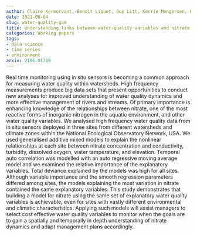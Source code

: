 ```yaml
---
author: Claire Kermorvant, Benoit Liquet, Guy Litt, Kerrie Mengersen, Erin E Peterson, Rob J Hyndman, Jeremy B Jones Jr, Catherine Leigh
date: 2021-06-04
slug: water-quality-gam
title: Understanding links between water-quality variables and nitrate concentration in freshwater streams using high-frequency sensor data
categories: Working papers
tags:
- data science
- time series
- environment
arxiv: 2106.01719
---
```


Real time monitoring using in situ sensors is becoming a common approach for measuring water quality within watersheds. High frequency measurements produce big data sets that present opportunities to conduct new analyses for improved understanding of water quality dynamics and more effective management of rivers and streams. Of primary importance is enhancing knowledge of the relationships between nitrate, one of the most reactive forms of inorganic nitrogen in the aquatic environment, and other water quality variables. We analysed high frequency water quality data from in situ sensors deployed in three sites from different watersheds and climate zones within the National Ecological Observatory Network, USA. We used generalised additive mixed models to explain the nonlinear relationships at each site between nitrate concentration and conductivity, turbidity, dissolved oxygen, water temperature, and elevation. Temporal auto correlation was modelled with an auto regressive moving average model and we examined the relative importance of the explanatory variables. Total deviance explained by the models was high for all sites. Although variable importance and the smooth regression parameters differed among sites, the models explaining the most variation in nitrate contained the same explanatory variables. This study demonstrates that building a model for nitrate using the same set of explanatory water quality variables is achievable, even for sites with vastly different environmental and climatic characteristics. Applying such models will assist managers to select cost effective water quality variables to monitor when the goals are to gain a spatially and temporally in depth understanding of nitrate dynamics and adapt management plans accordingly.
